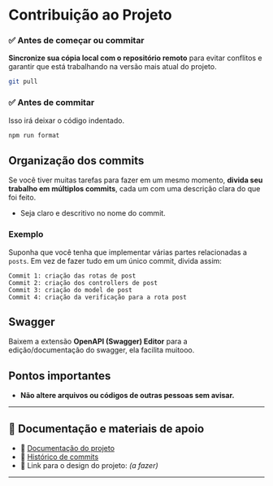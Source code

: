 # Contribuição ao Projeto

### ✅ Antes de começar ou commitar

**Sincronize sua cópia local com o repositório remoto** para evitar conflitos e garantir que está trabalhando na versão mais atual do projeto.

```bash
git pull
```

### ✅ Antes de  commitar

Isso irá deixar o código indentado.

```bash
npm run format
```

## Organização dos commits

Se você tiver muitas tarefas para fazer em um mesmo momento, **divida seu trabalho em múltiplos commits**, cada um com uma descrição clara do que foi feito.

- Seja claro e descritivo no nome do commit.

### Exemplo

Suponha que você tenha que implementar várias partes relacionadas a `posts`. Em vez de fazer tudo em um único commit, divida assim:

```plaintext
Commit 1: criação das rotas de post
Commit 2: criação dos controllers de post
Commit 3: criação do model de post
Commit 4: criação da verificação para a rota post
```
## Swagger

Baixem a extensão **OpenAPI (Swagger) Editor** para a edição/documentação do swagger, ela facilita muitooo.

## Pontos importantes

- **Não altere arquivos ou códigos de outras pessoas sem avisar.**

---

## 📌 Documentação e materiais de apoio

- 📄 [Documentação do projeto](https://docs.google.com/document/d/1g4endvJv2utgYZKXV3ILCEGbwKkzG2y7lQPHrdhk_Bk/edit?usp=sharing)  
- 🧾 [Histórico de commits](https://docs.google.com/document/d/1D1wYxgT-xc0nZ_NhIvGi8lEu6u5MdC9FXZUlXUcvG0M/edit?usp=sharing)  
- 🎨 Link para o design do projeto: *(a fazer)*

---

